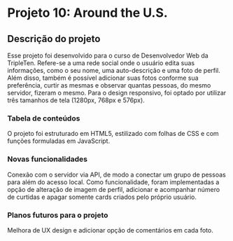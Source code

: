 # Projeto 10: Around the U.S.

## Descrição do projeto

Esse projeto foi desenvolvido para o curso de Desenvolvedor Web da TripleTen. Refere-se a uma rede social onde o usuário edita suas informações, como o seu nome, uma auto-descrição e uma foto de perfil. Além disso, também é possível adicionar suas fotos conforme sua preferência, curtir as mesmas e observar quantas pessoas, do mesmo servidor, fizeram o mesmo. Para o design responsivo, foi optado por utilizar três tamanhos de tela (1280px, 768px e 576px).

### Tabela de conteúdos

O projeto foi estruturado em HTML5, estilizado com folhas de CSS e com funções formuladas em JavaScript.

### Novas funcionalidades

Conexão com o servidor via API, de modo a conectar um grupo de pessoas para além do acesso local.
Como funcionalidade, foram implementadas a opção de alteração de imagem de perfil, adicionar e acompanhar número de curtidas e apagar somente cards criados pelo próprio usuário.

### Planos futuros para o projeto

Melhora de UX design e adicionar opção de comentários em cada foto.

